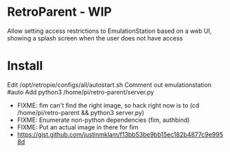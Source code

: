 # RetroParent - WIP

Allow setting access restrictions to EmulationStation based on a web UI, showing a splash screen when the user does not have access

# Install
Edit /opt/retropie/configs/all/autostart.sh
Comment out emulationstation #auto
Add python3 /home/pi/retro-parent/server.py
- FIXME: fim can't find the right image, so hack right now is to (cd /home/pi/retro-parent && python3 server.py)
- FIXME: Enumerate non-python dependencies (fim, authbind)
- FIXME: Put an actual image in there for fim
- https://gist.github.com/justinmklam/f13bb53be9bb15ec182b4877c9e9958d
